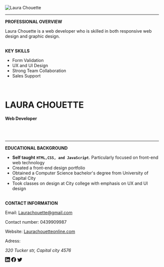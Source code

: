 <!DOCTYPE html>
<html lang="en">
<head>
    <meta charset="UTF-8">
    <meta http-equiv="X-UA-Compatible" content="IE=edge">
    <meta name="viewport" content="width=device-width, initial-scale=1.0">
    <base target="_blank">
</head>
<body>
    <div class="container">
        <div class="sidebar">
            <!-- <ul>
                <li><a href="#">Home</a></li>
                <li><a href="#">About</a></li>
                <li><a href="#">Gallery</a></li>
                <li><a href="#">Blogs</a></li>
                <li><a href="#">Terms and Privacy</a></li>
            </ul> -->
            <img src="images/laura-chouette-cZjKwZK_Y1E-unsplash.jpg" alt="Laura Chouette">
            <br/>
            <hr/>
            <b>PROFESSIONAL OVERVIEW</b>
            <p>Laura Chouette is a web developer who is skilled in both responsive web design and graphic design.</p>
            <br/>
            <b>KEY SKILLS</b>
            <ul>
                <li>Form Validation</li>
                <li>UX and UI Design</li>
                <li>Strong Team Collaboration</li>
                <li>Sales Support</li>
            </ul>
            <br/>
  </div>
        <div class="content">
            <h1>LAURA CHOUETTE</h1>
            <b>Web Developer</b>
            <br/>
            <br/>
            <br/>
            <br/>
            <hr/>
            <b>EDUCATIONAL BACKGROUND</b>
            <p>
                <ul>
                    <li><strong>Self taught</strong> <strong><code>HTML,CSS, and JavaScript</code></strong>. Particularly focused on front-end web technology</li>
                    <li>Created a front-end design portfolio</li>
                    <li>Obtained a Computer Science bachelor's degree from University of Capital City</li>
                    <li>Took classes on design at City college with emphasis on UX and UI design</li>
                </ul>
            </p>
            <br/>
            <b>CONTACT INFORMATION</b>
            <p>Email: <a id="email" href="mailto:Johndoe@gmail.com">Laurachouette@gmail.com</a></p>
            <p>Contact number: 0439909987</p>
            <p>Website: <a href="Johndoeonline.com">Laurachouetteonline.com</a></p>
            <p>Adress: <address>320 Tucker str, Capital city 4576</address></p>
        </div>
        <footer>
            <footer>
                <a href="https://www.linkedin.com/sharing/share-offsite/?url=yourUrl"><svg class="in" xmlns="http://www.w3.org/2000/svg" width="16" height="16" fill="currentColor" class="bi bi-linkedin" viewBox="0 0 16 16"><path d="M0 1.146C0 .513.526 0 1.175 0h13.65C15.474 0 16 .513 16 1.146v13.708c0 .633-.526 1.146-1.175 1.146H1.175C.526 16 0 15.487 0 14.854V1.146zm4.943 12.248V6.169H2.542v7.225h2.401zm-1.2-8.212c.837 0 1.358-.554 1.358-1.248-.015-.709-.52-1.248-1.342-1.248-.822 0-1.359.54-1.359 1.248 0 .694.521 1.248 1.327 1.248h.016zm4.908 8.212V9.359c0-.216.016-.432.08-.586.173-.431.568-.878 1.232-.878.869 0 1.216.662 1.216 1.634v3.865h2.401V9.25c0-2.22-1.184-3.252-2.764-3.252-1.274 0-1.845.7-2.165 1.193v.025h-.016a5.54 5.54 0 0 1 .016-.025V6.169h-2.4c.03.678 0 7.225 0 7.225h2.4z"/></svg></a>
                  <a href="https://facebook.com/sharer/sharer.php?u=yourUrl" target="_blank"><svg xmlns="http://www.w3.org/2000/svg" width="16" height="16" fill="currentColor" class="bi bi-facebook" viewBox="0 0 16 16">
                    <path d="M16 8.049c0-4.446-3.582-8.05-8-8.05C3.58 0-.002 3.603-.002 8.05c0 4.017 2.926 7.347 6.75 7.951v-5.625h-2.03V8.05H6.75V6.275c0-2.017 1.195-3.131 3.022-3.131.876 0 1.791.157 1.791.157v1.98h-1.009c-.993 0-1.303.621-1.303 1.258v1.51h2.218l-.354 2.326H9.25V16c3.824-.604 6.75-3.934 6.75-7.951z"/></svg></a>
                    <a href="https://twitter.com/intent/tweet/?text=yourText&url=yourUrl" target="_blank"><svg class="twitter" xmlns="http://www.w3.org/2000/svg" width="16" height="16" fill="currentColor" class="bi bi-twitter" viewBox="0 0 16 16"><path d="M5.026 15c6.038 0 9.341-5.003 9.341-9.334 0-.14 0-.282-.006-.422A6.685 6.685 0 0 0 16 3.542a6.658 6.658 0 0 1-1.889.518 3.301 3.301 0 0 0 1.447-1.817 6.533 6.533 0 0 1-2.087.793A3.286 3.286 0 0 0 7.875 6.03a9.325 9.325 0 0 1-6.767-3.429 3.289 3.289 0 0 0 1.018 4.382A3.323 3.323 0 0 1 .64 6.575v.045a3.288 3.288 0 0 0 2.632 3.218 3.203 3.203 0 0 1-.865.115 3.23 3.23 0 0 1-.614-.057 3.283 3.283 0 0 0 3.067 2.277A6.588 6.588 0 0 1 .78 13.58a6.32 6.32 0 0 1-.78-.045A9.344 9.344 0 0 0 5.026 15z"/></svg></a>
            </footer>
        </footer>
    </div>
</body>
</html>
